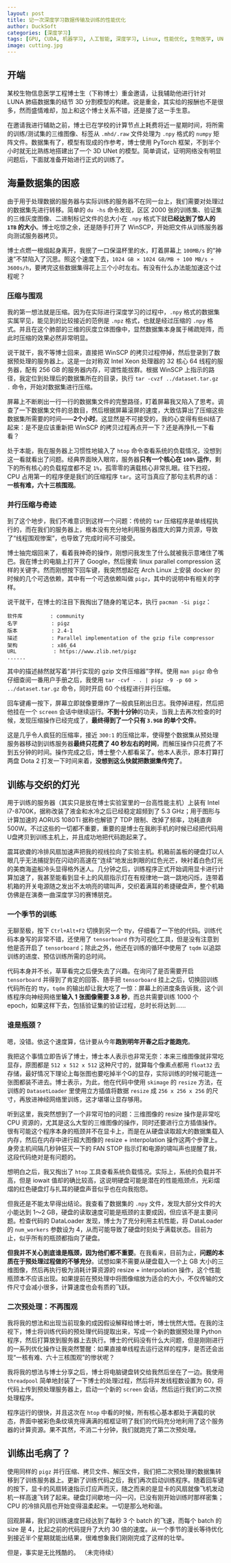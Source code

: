 ```yaml
---
layout: post
title: 记一次深度学习数据传输及训练的性能优化
author: DuckSoft
categories: [深度学习]
tags: [GPU, CUDA, 机器学习, 人工智能, 深度学习, Linux, 性能优化, 生物医学, UNet]
image: cutting.jpg
---
```


## 开端
某校生物信息医学工程博士生（下称博士）重金邀请，让我辅助他进行针对 LUNA 肺癌数据集的结节 3D 分割模型的构建。说是重金，其实给的报酬也不是很多，然而盛情难却，加上和这个博士关系不错，还是接了这一手生意。

在邀请我进行辅助之前，博士已在学校的计算节点上耗费将近一星期时间，将所需的训练/测试集的三维图像、标签从 `.mhd/.raw` 文件处理为 `.npy` 格式的 `numpy` 矩阵文件。数据集有了，模型有现成的作参考，博士使用 PyTorch 框架，不到半个小时就无比熟练地搭建出了一个 3D UNet 的模型。简单调试，证明网络没有明显问题后，下面就准备开始进行正式的训练了。

## 海量数据集的困惑
由于用于处理数据的服务器与实际训练的服务器不在同一台上，我们需要对处理过的数据集先进行转移。简单的 `du -hs` 命令发现，区区 2000 张的训练集、验证集的三维灰度图像、二进制标记文件的总大小在 `.npy` 格式下就**已经达到了惊人的 `1TB` 的大小**。博士吃惊之余，还是随手打开了 WinSCP，开始把文件从训练服务器向测试服务器拷贝。

博士点燃一根烟起身离开，我抿了一口保温杯里的水，盯着屏幕上 `100MB/s` 的“神速”不禁陷入了沉思。照这个速度下去，`1024 GB × 1024 GB/MB ÷ 100 MB/s ÷ 3600s/h`，要拷完这些数据集得花上三个小时左右。有没有什么办法能加速这个过程呢？

### 压缩与围观
我的第一想法就是压缩。因为在实际进行深度学习的过程中，`.npy` 格式的数据集实属罕见，能见到的比较接近的范例是 `.npz` 格式，也就是经过压缩的 `.npy` 格式。并且在这个肺部的三维的灰度立体图像中，显然数据集本身属于稀疏矩阵，而此时压缩的效果必然非常明显。

说干就干，我不等博士回来，直接把 WinSCP 的拷贝过程停掉，然后登录到了数据预处理的服务器上。这是一台对称双 Intel Xeon 处理器的 32 核心 64 线程的服务器，配有 256 GB 的服务器内存，可谓性能拔群。根据 WinSCP 上指示的路径，我定位到处理后的数据集所在的目录，执行 `tar -cvzf ../dataset.tar.gz .` 命令，开始对数据集进行压缩。

屏幕上不断刷出一行一行的数据集文件的完整路径，盯着屏幕我又陷入了思考。调查了一下数据集文件的总数目，然后根据屏幕滚屏的速度，大致估算出了压缩这些数据集所需要的时间——**2个小时**。这显然是不可接受的，我的心变得有些纠结了起来：是不是应该重新把 WinSCP 的拷贝过程再点开一下？还是再挣扎一下看看？

处于本能，我在服务器上习惯性地输入了 `htop` 命令查看系统的负载情况，没想到这一看就看出了问题。经典界面映入眼帘，服务器**只有一个核心在 `100%` 运作**，剩下的所有核心的负载程度都不足 `1%`，孤零零的满载核心非常扎眼。往下扫视，CPU 占用第一的程序便是我们的压缩程序 `tar`。这可当真应了那句主机界的话：**一核有难，六十三核围观**。

### 并行压缩与奇迹
到了这个地步，我们不难意识到这样一个问题：传统的 `tar` 压缩程序是单线程执行的，而在我们的服务器上，根本没有充分地利用服务器庞大的算力资源，导致了“线程围观惨案”，也导致了完成时间不可接受。

博士抽完烟回来了，看着我神奇的操作，刚想问我发生了什么就被我示意堵住了嘴巴。我在博士的电脑上打开了 Google，然后搜索 linux parallel compression 这样的关键字。然而刚想按下回车键，我突然想起在 Arch Linux 上安装 docker 的时候的几个可选依赖，其中有一个可选依赖叫做 `pigz`，其中的说明中有相关的字样。

说干就干，在博士的注目下我掏出了随身的笔记本，执行 `pacman -Si pigz`：

```
软件库         : community
名字           : pigz
版本           : 2.4-1
描述           : Parallel implementation of the gzip file compressor
架构           : x86_64
URL            : https://www.zlib.net/pigz
......
```

其中的描述赫然就写着“并行实现的 gzip 文件压缩器”字样。使用 `man pigz` 命令仔细查阅一番用户手册之后，我使用 `tar -cvf - . | pigz -9 -p 60 > ../dataset.tar.gz` 命令，同时开启 60 个线程进行并行压缩。

回车键甫一按下，屏幕立即就像要爆炸了一般疯狂刷出日志。我停掉进程，然后把他挂在一个 `screen` 会话中继续运行。**不到十分钟**的功夫，当我上去再次检查的时候，发现压缩操作已经完成了，**最终得到了一个只有 `3.9GB` 的单个文件**。

这是几乎令人疯狂的压缩率，接近 `300:1` 的压缩比率，使得整个数据集从预处理服务器移动到训练服务器**最终只花费了 40 秒左右的时间**，而解压操作只花费了不到五分钟的时间。操作完成之后，博士整个人都看呆了。他本人表示，原本打算打两盘 Dota 2 打发一下时间来着，**没想到这么快就把数据集传完了**。

## 训练与交织的灯光
用于训练的服务器（其实只是放在博士实验室里的一台高性能主机）上装有 Intel i7-8700K，据称改装了液金和水冷之后已经稳定超频到了 5.3 GHz；用于图形与计算加速的 AORUS 1080Ti 据称也解锁了 TDP 限制、改掉了频率，功耗直奔 500W。不过这些的一切都不重要，重要的是博士在我刷手机的时候已经把代码用U盘拷贝到训练主机上，并且成功地把代码跑起来了。

震耳欲聋的冷排风扇加速声把我的视线拉向了实验主机。机箱前盖板的硬盘灯以人眼几乎无法捕捉到在闪动的高速在“连续”地发出刺眼的红色光芒，映衬着白色灯光的美商海盗船冷头显得格外迷人。几分钟之后，训练程序正式开始调用显卡进行计算加速了，我甚至能看到显卡上的风扇指示灯在有规律地一跳一跳地闪烁，连带着机箱的开关电源随之发出不太响亮的啸叫声，交织着满耳的希捷硬盘声，整个机箱仿佛是在演奏一曲深度学习的赛博朋克。

### 一个季节的训练
无聊至极，按下 `Ctrl+Alt+F2` 切换到另一个 tty，仔细看了一下他的代码。训练代码本身写的非常不错，还使用了 `tensorboard` 作为可视化工具，但是没有注意到他是否开启了 `tensorboard`；除此之外，他还在训练的循环中使用了 `tqdm` 以追踪训练的进度、预估训练所需的总时间。

代码本身并不长，草草看完之后便失去了兴趣。在询问了是否需要开启 `tensorboard` 并得到了肯定的回答、随手把 `tensorboard` 挂上之后，切换回训练代码所在的 tty，`tqdm` 的输出却让我大吃了一惊：屏幕上的进度条告诉我，这个训练程序向神经网络里**输入 1 张图像需要 3.8 秒**，而总共需要训练 1000 个 epoch，如果这样下去，包括验证集的验证过程，总时长将达到……

### 谁是瓶颈？
嗯，没错。依这个速度算，估计要从今年**跑到明年开春之后才能跑完**。

我把这个事情立即告诉了博士，博士本人表示也非常无奈：本来三维图像就非常吃显存，原图都是 `512 x 512 x 512` 这种尺寸的，就算每个像素点都用 `float32` 去存储，最好情况下理论上每张图也要吃掉半个G的显存，实际训练的时候可能连一张图都装不进去。博士表示，为此，他在代码中使用 `skimage` 的 `resize` 方法，在训练的 `DatasetLoader` 里使用立方插值将数据 `resize` 成 `256 x 256 x 256` 的尺寸，再放进神经网络里训练，这才堪堪让显存够用。

听到这里，我突然想到了一个非常可怕的问题：三维图像的 resize 操作是非常吃 CPU 资源的，尤其是这么大型的三维图像的操作，同时还要进行立方插值操作。很有可能这个程序本身的瓶颈并不在显卡上，而是在从硬盘读取超大的数据集载入内存，然后在内存中进行超大图像的 resize + interpolation 操作这两个步骤上。身旁主机间隔几秒钟狂灭一下的 FAN STOP 指示灯和电源的啸叫声也提醒了我，这段代码绝对是有问题的。

想明白之后，我又掏出了 `htop` 工具查看系统负载情况。实际上，系统的负载并不高，但是 iowait 值却的确比较高，这说明硬盘可能是潜在的性能瓶颈点，光彩熠熠的红色硬盘灯与扎耳的硬盘声音似乎也在向我抱怨。

但我还是不能太早得出结论。我查看了数据集的 `.npy` 文件，发现大部分文件的大小能达到 1～2 GB，硬盘的读取速度可能是瓶颈的主要成因，但应该不是主要问题。检查代码的 DataLoader 发现，博士为了充分利用主机性能，将 DataLoader 的 `num_workers` 参数设为 4，从而可能导致了硬盘时刻处于满载状态。目前为止，似乎所有的瓶颈都指向了硬盘。

**但我并不关心到底谁是瓶颈，因为他们都不重要**。在我看来，目前为止，**问题的本质在于预处理过程做的不够充分**。试想如果不需要从硬盘载入一个上 GB 大小的三维图像，然后再执行极为消耗计算资源的 resize + interpolation 操作，这个性能瓶颈本不应该出现。如果提前在预处理中将图像缩放为适合的大小，不仅传输的文件尺寸会减小很多，计算速度也会有质的飞跃。

### 二次预处理：不再围观
我将我的想法和出现当前现象的成因假设解释给博士听，博士恍然大悟。在我的注视下，博士将训练代码的预处理代码提取出来，写成一个新的数据预处理 Python 程序，然后打算放到服务器上去执行。博士的代码没有什么大问题，但是刚刚进行的一系列优化操作让我突然警醒：如果直接单线程去运行这样的程序，是否还会出现“一核有难、六十三核围观”的惨状呢？

我将我的想法与博士分享之后，博士将电脑键盘转交给我然后坐在了一边。我使用 `threadpool` 简单地封装了一下博士的处理过程，然后将并发线程数设置为 60，将代码上传到预处理服务器上，启动一个新的 `screen` 会话，然后运行我们的二次预处理程序。

程序运行的很快，并且这次在 `htop` 中看的时候，所有核心基本都处于满载的状态，界面中被彩色条纹填充得满满的框框证明了我们的代码充分地利用了这个服务器的计算资源。果不其然，不消二十分钟，我们就跑完了第二次预处理。

## 训练出毛病了？
使用同样的 `pigz` 并行压缩、拷贝文件、解压文件，我们把二次预处理的数据集转移到了训练服务器上。更新了训练代码之后，我们再次启动训练程序。随着回车键的按下，显卡的风扇转速指示灯应声而灭，随之而来的是显卡的风扇就像飞机发动机一样高速飞转了起来。硬盘灯间歇地一闪一闪，已没有刚开始训练时那样密集；CPU 的冷排风扇也开始变得温柔起来。一切是那么地和谐。

回观屏幕，我们的训练速度已经达到了每秒 3 个 batch 的飞速，而每个 batch 的 size 是 4，比起之前的代码提升了大约 30 倍的速度。从一个季节的漫长等待优化到接近半个星期就能出结果，很难想象我们刚刚完成了这样的壮举。

但是，事实是无比残酷的。
（未完待续）